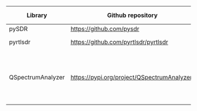 | Library                       | Github repository                             | Github stars | Demodulation | Waterfall | Comments
| ------------------------------| ----------------------------------------------| -------------| -------------| ----------|---------
| pySDR                         | https://github.com/pysdr                      | 83           | Yes          | Yes       | Pauli will investigate more
| pyrtlsdr                      | https://github.com/pyrtlsdr/pyrtlsdr          | 548          |  ?           | ?         | Can create samples from SDR data. Does it work only with rtl-sdr?
| QSpectrumAnalyzer             | https://pypi.org/project/QSpectrumAnalyzer/   |              |  ?           | yes       | Can create waterfall from SDR signal. Requires other libraries (PyQt4 / PyQt5 / PySide / PySide2, Qt.py (https://github.com/mottosso/Qt.py), PyQtGraph (http://www.pyqtgraph.org), soapy_power (https://github.com/xmikos/soapy_power),Optional: rx_tools / rtl-sdr / rtl_power_fftw / hackrf)



